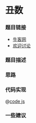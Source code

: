# 丑数

### 题目链接

- [牛客网]()
- [欢迎讨论]()

### 题目描述


### 思路

### 代码实现

@[code js](@code/algorithm/剑指/动态规划/getUglyNumber.js)


### 一些建议
